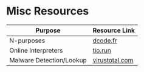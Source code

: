 # Misc Resources

|Purpose|Resource Link|
|------|------|
|N-purposes|[dcode.fr](https://www.dcode.fr/en)|
|Online Interpreters|[tio.run](https://tio.run/#)|
|Malware Detection/Lookup|[virustotal.com](https://www.virustotal.com/gui/)|
